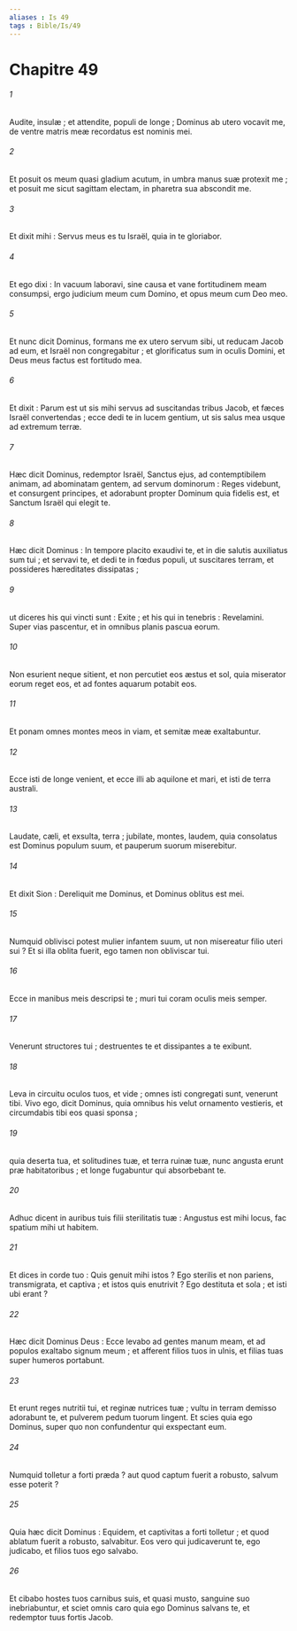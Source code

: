 ```yaml
---
aliases : Is 49
tags : Bible/Is/49
---
```


# Chapitre 49

###### 1
Audite, insulæ ; et attendite, populi de longe ; Dominus ab utero vocavit me, de ventre matris meæ recordatus est nominis mei.
###### 2
Et posuit os meum quasi gladium acutum, in umbra manus suæ protexit me ; et posuit me sicut sagittam electam, in pharetra sua abscondit me.
###### 3
Et dixit mihi : Servus meus es tu Israël, quia in te gloriabor.
###### 4
Et ego dixi : In vacuum laboravi, sine causa et vane fortitudinem meam consumpsi, ergo judicium meum cum Domino, et opus meum cum Deo meo.
###### 5
Et nunc dicit Dominus, formans me ex utero servum sibi, ut reducam Jacob ad eum, et Israël non congregabitur ; et glorificatus sum in oculis Domini, et Deus meus factus est fortitudo mea.
###### 6
Et dixit : Parum est ut sis mihi servus ad suscitandas tribus Jacob, et fæces Israël convertendas ; ecce dedi te in lucem gentium, ut sis salus mea usque ad extremum terræ.
###### 7
Hæc dicit Dominus, redemptor Israël, Sanctus ejus, ad contemptibilem animam, ad abominatam gentem, ad servum dominorum : Reges videbunt, et consurgent principes, et adorabunt propter Dominum quia fidelis est, et Sanctum Israël qui elegit te.
###### 8
Hæc dicit Dominus : In tempore placito exaudivi te, et in die salutis auxiliatus sum tui ; et servavi te, et dedi te in fœdus populi, ut suscitares terram, et possideres hæreditates dissipatas ;
###### 9
ut diceres his qui vincti sunt : Exite ; et his qui in tenebris : Revelamini. Super vias pascentur, et in omnibus planis pascua eorum.
###### 10
Non esurient neque sitient, et non percutiet eos æstus et sol, quia miserator eorum reget eos, et ad fontes aquarum potabit eos.
###### 11
Et ponam omnes montes meos in viam, et semitæ meæ exaltabuntur.
###### 12
Ecce isti de longe venient, et ecce illi ab aquilone et mari, et isti de terra australi.
###### 13
Laudate, cæli, et exsulta, terra ; jubilate, montes, laudem, quia consolatus est Dominus populum suum, et pauperum suorum miserebitur.
###### 14
Et dixit Sion : Dereliquit me Dominus, et Dominus oblitus est mei.
###### 15
Numquid oblivisci potest mulier infantem suum, ut non misereatur filio uteri sui ? Et si illa oblita fuerit, ego tamen non obliviscar tui.
###### 16
Ecce in manibus meis descripsi te ; muri tui coram oculis meis semper.
###### 17
Venerunt structores tui ; destruentes te et dissipantes a te exibunt.
###### 18
Leva in circuitu oculos tuos, et vide ; omnes isti congregati sunt, venerunt tibi. Vivo ego, dicit Dominus, quia omnibus his velut ornamento vestieris, et circumdabis tibi eos quasi sponsa ;
###### 19
quia deserta tua, et solitudines tuæ, et terra ruinæ tuæ, nunc angusta erunt præ habitatoribus ; et longe fugabuntur qui absorbebant te.
###### 20
Adhuc dicent in auribus tuis filii sterilitatis tuæ : Angustus est mihi locus, fac spatium mihi ut habitem.
###### 21
Et dices in corde tuo : Quis genuit mihi istos ? Ego sterilis et non pariens, transmigrata, et captiva ; et istos quis enutrivit ? Ego destituta et sola ; et isti ubi erant ?
###### 22
Hæc dicit Dominus Deus : Ecce levabo ad gentes manum meam, et ad populos exaltabo signum meum ; et afferent filios tuos in ulnis, et filias tuas super humeros portabunt.
###### 23
Et erunt reges nutritii tui, et reginæ nutrices tuæ ; vultu in terram demisso adorabunt te, et pulverem pedum tuorum lingent. Et scies quia ego Dominus, super quo non confundentur qui exspectant eum.
###### 24
Numquid tolletur a forti præda ? aut quod captum fuerit a robusto, salvum esse poterit ?
###### 25
Quia hæc dicit Dominus : Equidem, et captivitas a forti tolletur ; et quod ablatum fuerit a robusto, salvabitur. Eos vero qui judicaverunt te, ego judicabo, et filios tuos ego salvabo.
###### 26
Et cibabo hostes tuos carnibus suis, et quasi musto, sanguine suo inebriabuntur, et sciet omnis caro quia ego Dominus salvans te, et redemptor tuus fortis Jacob.
